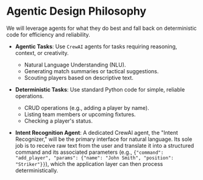 # Agentic Design Philosophy

We will leverage agents for what they do best and fall back on deterministic code for efficiency and reliability.

- **Agentic Tasks**: Use `CrewAI` agents for tasks requiring reasoning, context, or creativity.
  - Natural Language Understanding (NLU).
  - Generating match summaries or tactical suggestions.
  - Scouting players based on descriptive text.

- **Deterministic Tasks**: Use standard Python code for simple, reliable operations.
  - CRUD operations (e.g., adding a player by name).
  - Listing team members or upcoming fixtures.
  - Checking a player's status.

- **Intent Recognition Agent**: A dedicated CrewAI agent, the "Intent Recognizer," will be the primary interface for natural language. Its sole job is to receive raw text from the user and translate it into a structured command and its associated parameters (e.g., `{"command": "add_player", "params": {"name": "John Smith", "position": "Striker"}}`), which the application layer can then process deterministically.